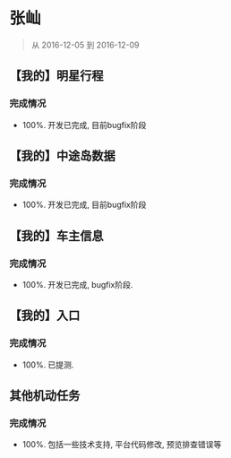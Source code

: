 # 张屾

> 从 2016-12-05 到 2016-12-09
 
## 【我的】明星行程

### 完成情况
 
- 100%. 开发已完成, 目前bugfix阶段
        
        
## 【我的】中途岛数据

### 完成情况
 
- 100%. 开发已完成, 目前bugfix阶段

## 【我的】车主信息

### 完成情况
 
- 100%. 开发已完成, bugfix阶段.

## 【我的】入口

### 完成情况
 
- 100%. 已提测.

## 其他机动任务

### 完成情况
 
- 100%. 包括一些技术支持, 平台代码修改, 预览排查错误等
        
